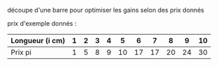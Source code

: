 découpe d'une barre pour optimiser les gains selon des prix donnés

prix d'exemple donnés :


|Longueur (i cm) | 1 | 2 | 3 | 4 | 5  | 6  | 7  | 8  | 9  | 10 |
|----------------|---|---|---|---|----|----|----|----|----|----|
|Prix pi         | 1 | 5 | 8 | 9 | 10 | 17 | 17 | 20 | 24 | 30 |

